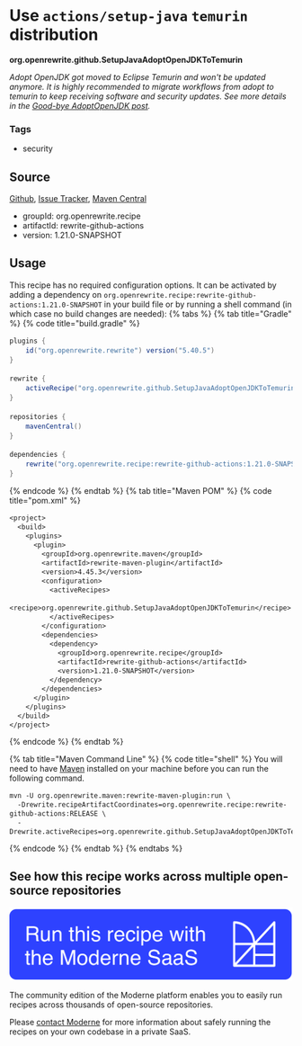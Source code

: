 # Use `actions/setup-java` `temurin` distribution

**org.openrewrite.github.SetupJavaAdoptOpenJDKToTemurin**

_Adopt OpenJDK got moved to Eclipse Temurin and won't be updated anymore. It is highly recommended to migrate workflows from adopt to temurin to keep receiving software and security updates. See more details in the [Good-bye AdoptOpenJDK post](https://blog.adoptopenjdk.net/2021/08/goodbye-adoptopenjdk-hello-adoptium/)._

### Tags

* security

## Source

[Github](https://github.com/openrewrite/rewrite-github-actions/blob/main/src/main/java/org/openrewrite/github/SetupJavaAdoptOpenJDKToTemurin.java), [Issue Tracker](https://github.com/openrewrite/rewrite-github-actions/issues), [Maven Central](https://central.sonatype.com/artifact/org.openrewrite.recipe/rewrite-github-actions/1.21.0-SNAPSHOT/jar)

* groupId: org.openrewrite.recipe
* artifactId: rewrite-github-actions
* version: 1.21.0-SNAPSHOT


## Usage

This recipe has no required configuration options. It can be activated by adding a dependency on `org.openrewrite.recipe:rewrite-github-actions:1.21.0-SNAPSHOT` in your build file or by running a shell command (in which case no build changes are needed): 
{% tabs %}
{% tab title="Gradle" %}
{% code title="build.gradle" %}
```groovy
plugins {
    id("org.openrewrite.rewrite") version("5.40.5")
}

rewrite {
    activeRecipe("org.openrewrite.github.SetupJavaAdoptOpenJDKToTemurin")
}

repositories {
    mavenCentral()
}

dependencies {
    rewrite("org.openrewrite.recipe:rewrite-github-actions:1.21.0-SNAPSHOT")
}
```
{% endcode %}
{% endtab %}
{% tab title="Maven POM" %}
{% code title="pom.xml" %}
```markup
<project>
  <build>
    <plugins>
      <plugin>
        <groupId>org.openrewrite.maven</groupId>
        <artifactId>rewrite-maven-plugin</artifactId>
        <version>4.45.3</version>
        <configuration>
          <activeRecipes>
            <recipe>org.openrewrite.github.SetupJavaAdoptOpenJDKToTemurin</recipe>
          </activeRecipes>
        </configuration>
        <dependencies>
          <dependency>
            <groupId>org.openrewrite.recipe</groupId>
            <artifactId>rewrite-github-actions</artifactId>
            <version>1.21.0-SNAPSHOT</version>
          </dependency>
        </dependencies>
      </plugin>
    </plugins>
  </build>
</project>
```
{% endcode %}
{% endtab %}

{% tab title="Maven Command Line" %}
{% code title="shell" %}
You will need to have [Maven](https://maven.apache.org/download.cgi) installed on your machine before you can run the following command.

```shell
mvn -U org.openrewrite.maven:rewrite-maven-plugin:run \
  -Drewrite.recipeArtifactCoordinates=org.openrewrite.recipe:rewrite-github-actions:RELEASE \
  -Drewrite.activeRecipes=org.openrewrite.github.SetupJavaAdoptOpenJDKToTemurin
```
{% endcode %}
{% endtab %}
{% endtabs %}

## See how this recipe works across multiple open-source repositories

[![Moderne Link Image](/.gitbook/assets/ModerneRecipeButton.png)](https://public.moderne.io/recipes/org.openrewrite.github.SetupJavaAdoptOpenJDKToTemurin)

The community edition of the Moderne platform enables you to easily run recipes across thousands of open-source repositories.

Please [contact Moderne](https://moderne.io/product) for more information about safely running the recipes on your own codebase in a private SaaS.
